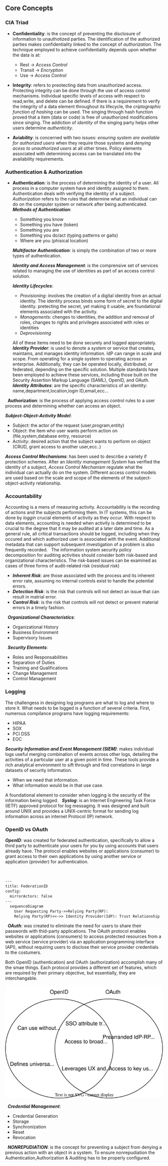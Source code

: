 ## Core Concepts

### CIA Triad

- **Confidentiality**: is the concept of preventing the disclosure of information to unauthotized parties. The identification of the authorized parties makes confidentiality linked to the concept of _authorization_. The technique employed to achieve confidentiality depends upon whether the data is at:
  - Rest &rarr; _Access Control_
  - Transit &rarr; _Encryption_
  - Use &rarr; _Access Control_


- **Integrity**: refers to preotecting data from unauthorized access. Protecting integrity can be done through the use of access control mechanisms. Individual specific levels of access with respect to read,write, and delete can be defined. If there is a requirement to verify the integrity of a data element throughout its lifecycle, the _criptographic function of hashing_ can be used. The singing through hash function proved that a item (data or code) is free of unauthorized modifications since singing. The addiction of _identity_ of the singing party helps other users determine _authenticity_.

- **Aviability**: is concerned with two issues: _ensuring system are available for authorized users_ when they require those systems and _denying acess to unauthorized users_ at all other times. Policy elements associated with determining access can be translated into the availability requirements. 


### Authentication & Authorization

- **Authentication**: is the process of determining the identity of a user. All process in a computer system have and identity assigned to them. Authentication deals with verifying the identity of a subject. _Authorization_ refers to the rules that determine what an individual can do on the computer system or network after being authenticated.
&nbsp;
  _**Methods of Authentication**_:
  -  Something you know
  -  Something you have (token)
  -  Something you are
  -  Something you do/act (typing patterns or gaits)
  -  Where are  you (phisical location) 
&nbsp;

  _**Multifactor Authentication**_: is simply the combination of two or more types of authentication.
&nbsp;

  _**Identity and Access Management**_: is the comprensive set of services related to managing the use of identities as part of an access control solution.
  &nbsp;
  
  _**Identity Lifecycles**_:
  -  _Provisioning_: involves the creation of a digital identity from an actual identity. The identity process binds some form of secret to the digital identity. pretecting the secret, yet making it usable, are foundational elements associated with the activity.
  -  _Managements_: chenges to identities, the addition and removal of roles, changes to rights and privileges associated with roles or identities
  -  _Deprovisioning_
  
   All of these items need to be done securely and logged appropriately.
   &nbsp;
   _**Identity Provider**_: is used to denote a system or service that creates, maintains, and manages identity information. IdP can range in scale and scope. From operating for a single system to operating across an enterprise. Additionally, they can be operated locally, distributed, or federated, depending on the specific solution. Multiple standards have been employed to achieve these services, including those built on the Security Assertion Markup Language (SAML), OpenID, and OAuth.
   &nbsp;
   _**Identity Attributes**_: are the specific characteristics of an identity: name,department,location,login ID,email,ecc... 

&nbsp;
**Authorization**: is the process of applying access control rules to a user process and determining whether can access an object.
&nbsp;

_**Subject-Object-Activity Model**_:
  -  Subject: the actor of the request (user,program,entity)
  -  Object: the item who user wants perform action on (file,system,database entry, resource)
  -  Activity: desired action that the subject wants to perform on object (CRUD, grant access to another user,ecc..)

_**Access Control Mechanisms**_: has been used to describe a variety if protection schemes. After an _Identity management System_ has verified the identity of a subject, _Access Control Mechanism_ regulate what the individual can actually do on the system. Different access control models are used based on the scale and scope of the elements of the subject-object-activity relationship.


### Accountability
Accounting is a mens of measuring activity. Accountability is the recording of actions and the subjects performing them. In IT systems, this can be done by _loggin_ crucial elements of activity as they occur. With respect to data elements, accounting is needed when activity is determined to be crucial to the degree that it may be audited at a later date and time. As a general rule, all critical transactions should be logged, including when they occured and which authorized user is associated with the event. Additional metadata that can support subsequent investigation of a problem is also frequently recorded.
&nbsp;
The information system security policy decomposition for auditing activities should consider both risk-based and organizational characteristics. The risk-based issues can be examined as cases of three forms of audit-related risk (_residual risk_)
  - **_Inherent Risk_**: are those associated with the process and its inherent error rate, assuming no internal controls exist to handle the potential errors.
  -  **_Detection Risk_**: is the risk that controls will not detect an issue that can result in matrial error.
  -  **_Control Risk_**: is the risk that controls will not detect or prevent material errors in a timely fashion.
  
 &nbsp;
 **_Organizational Characteristics_**: 
 -  Organizational History
 -  Business Environment
 -  Supervisory Issues

 &nbsp;
 **_Security Elements_**:
 -  Roles and Responsabilities
 -  Separation of Duties
 -  Training and Qualifications
 -  Change Management
 -  Control Management

 ### Logging 
 The challengess in designing log programs are what to log and where to store it. What needs to be logged is a function of several criteria. First, numerous compilance programs have logging requirements:
 -  HIPAA
 -  SOX
 -  PCI DSS
 -  EOC  


 **_Security Information and Event Management (SIEM)_**: 
 makes individual logs useful merging combination of events across other logs, detailing the activities of a particular user at a given point in time. These tools provide a rich analytical environment to sift through and find correlations in large datasets of security information.
 -  When we need that information.
 -  What information would be in that use case.


 A foundational element to consider when logging is the security of the information being logged.
&nbsp;
 **_Syslog_**: is an Internet Engineering Task Force (IETF) approved protocol for log messaging. It was designed and built around UNIX and provides a UNIX-centric format for sending log information across an internet Protocol (IP) network.

### OpenID vs OAuth

 **_OpenID_**: was created for federated authentication, specifically to allow a third party to authenticate your users for you by using accounts that users already have. The protocol enables websites or applications (consumer) to grant access to their own applications by using another service or application (provider) for authentication.
 
&nbsp;
```mermaid
---
title: FederationID
config:
  mirrorActors: false
---
  sequenceDiagram
    User Requesting Party->>Relying Party(RP): 
    Relying Party(RP)<<->> Identity Provider(IdP): Trust Relationship  
```


&nbsp;
 **_OAuth_**: was created to eliminate the need for users to share their passwords with thid-party applications. The OAuth protocol enables websites or applications (consumers) to access protected resources from a web service (service provider) via an application programming interface (API), without requiring users to disclose their service provider credentials to the costumers.


 Both OpenID (authentication) and OAuth (authorization) accomplish many of the smae things. Each protocol provides a different set of features, which are required by their primary objective, but essentially, they are interchangable.

![Diagramma di Venn](Resources\OpenIDvsOauth.svg?raw=true)


&nbsp;
_**Credential Management**_:
-  Credential Generation
-  Storage
-  Synchronization
-  Reset
-  Revocation

&nbsp;
_**NONREPUDIATION**_: is the concept for preventing a subject from denying a previous action with an object in a system. To ensure nonrepudiation the Authentication,Authorization & Auditing has to be properly configured.

